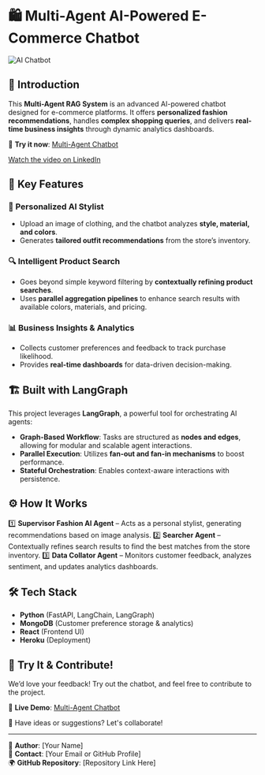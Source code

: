 # 🛍️ Multi-Agent AI-Powered E-Commerce Chatbot

![AI Chatbot](https://img.shields.io/badge/AI--Powered%20Chatbot-LangGraph-blue?style=for-the-badge)

## 🚀 Introduction

This **Multi-Agent RAG System** is an advanced AI-powered chatbot designed for e-commerce platforms. It offers **personalized fashion recommendations**, handles **complex shopping queries**, and delivers **real-time business insights** through dynamic analytics dashboards.

🔗 **Try it now**: [Multi-Agent Chatbot](https://multi-agent-chatbot-production.up.railway.app/)

[Watch the video on LinkedIn](https://www.linkedin.com/feed/update/urn:li:activity:7290342858023157760/)

## 🧠 Key Features

### 👗 Personalized AI Stylist
- Upload an image of clothing, and the chatbot analyzes **style, material, and colors**.
- Generates **tailored outfit recommendations** from the store’s inventory.

### 🔍 Intelligent Product Search
- Goes beyond simple keyword filtering by **contextually refining product searches**.
- Uses **parallel aggregation pipelines** to enhance search results with available colors, materials, and pricing.

### 📊 Business Insights & Analytics
- Collects customer preferences and feedback to track purchase likelihood.
- Provides **real-time dashboards** for data-driven decision-making.

## 🏗️ Built with LangGraph

This project leverages **LangGraph**, a powerful tool for orchestrating AI agents:

- **Graph-Based Workflow**: Tasks are structured as **nodes and edges**, allowing for modular and scalable agent interactions.
- **Parallel Execution**: Utilizes **fan-out and fan-in mechanisms** to boost performance.
- **Stateful Orchestration**: Enables context-aware interactions with persistence.

## ⚙️ How It Works

1️⃣ **Supervisor Fashion AI Agent** – Acts as a personal stylist, generating recommendations based on image analysis.
2️⃣ **Searcher Agent** – Contextually refines search results to find the best matches from the store inventory.
3️⃣ **Data Collator Agent** – Monitors customer feedback, analyzes sentiment, and updates analytics dashboards.

## 🛠️ Tech Stack

- **Python** (FastAPI, LangChain, LangGraph)
- **MongoDB** (Customer preference storage & analytics)
- **React** (Frontend UI)
- **Heroku** (Deployment)

## 📢 Try It & Contribute!

We’d love your feedback! Try out the chatbot, and feel free to contribute to the project.

🔗 **Live Demo**: [Multi-Agent Chatbot](https://multi-agent-chatbot-7e5fcec42e46.herokuapp.com/)

💬 Have ideas or suggestions? Let's collaborate!

---

📌 **Author**: [Your Name]  
📧 **Contact**: [Your Email or GitHub Profile]  
🌍 **GitHub Repository**: [Repository Link Here]

